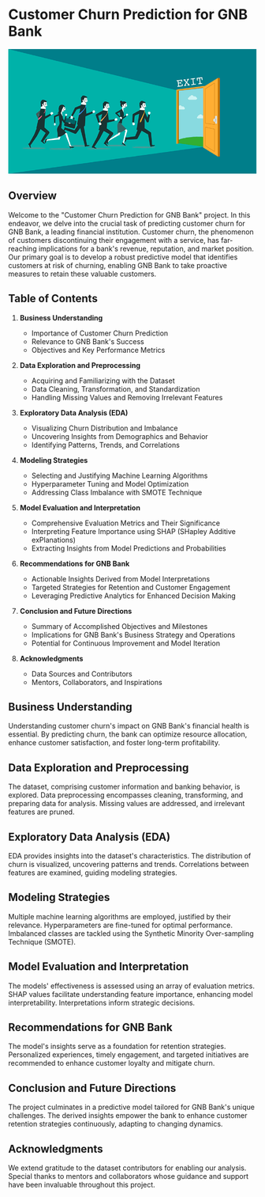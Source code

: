 # Customer Churn Prediction for GNB Bank

![Churn Prediction](image1.png)

## Overview

Welcome to the "Customer Churn Prediction for GNB Bank" project. In this endeavor, we delve into the crucial task of predicting customer churn for GNB Bank, a leading financial institution. Customer churn, the phenomenon of customers discontinuing their engagement with a service, has far-reaching implications for a bank's revenue, reputation, and market position. Our primary goal is to develop a robust predictive model that identifies customers at risk of churning, enabling GNB Bank to take proactive measures to retain these valuable customers.

## Table of Contents

1. **Business Understanding**
   - Importance of Customer Churn Prediction
   - Relevance to GNB Bank's Success
   - Objectives and Key Performance Metrics

2. **Data Exploration and Preprocessing**
   - Acquiring and Familiarizing with the Dataset
   - Data Cleaning, Transformation, and Standardization
   - Handling Missing Values and Removing Irrelevant Features

3. **Exploratory Data Analysis (EDA)**
   - Visualizing Churn Distribution and Imbalance
   - Uncovering Insights from Demographics and Behavior
   - Identifying Patterns, Trends, and Correlations

4. **Modeling Strategies**
   - Selecting and Justifying Machine Learning Algorithms
   - Hyperparameter Tuning and Model Optimization
   - Addressing Class Imbalance with SMOTE Technique

5. **Model Evaluation and Interpretation**
   - Comprehensive Evaluation Metrics and Their Significance
   - Interpreting Feature Importance using SHAP (SHapley Additive exPlanations)
   - Extracting Insights from Model Predictions and Probabilities

6. **Recommendations for GNB Bank**
   - Actionable Insights Derived from Model Interpretations
   - Targeted Strategies for Retention and Customer Engagement
   - Leveraging Predictive Analytics for Enhanced Decision Making

7. **Conclusion and Future Directions**
   - Summary of Accomplished Objectives and Milestones
   - Implications for GNB Bank's Business Strategy and Operations
   - Potential for Continuous Improvement and Model Iteration

8. **Acknowledgments**
   - Data Sources and Contributors
   - Mentors, Collaborators, and Inspirations

## Business Understanding

Understanding customer churn's impact on GNB Bank's financial health is essential. By predicting churn, the bank can optimize resource allocation, enhance customer satisfaction, and foster long-term profitability.

## Data Exploration and Preprocessing

The dataset, comprising customer information and banking behavior, is explored. Data preprocessing encompasses cleaning, transforming, and preparing data for analysis. Missing values are addressed, and irrelevant features are pruned.

## Exploratory Data Analysis (EDA)

EDA provides insights into the dataset's characteristics. The distribution of churn is visualized, uncovering patterns and trends. Correlations between features are examined, guiding modeling strategies.

## Modeling Strategies

Multiple machine learning algorithms are employed, justified by their relevance. Hyperparameters are fine-tuned for optimal performance. Imbalanced classes are tackled using the Synthetic Minority Over-sampling Technique (SMOTE).

## Model Evaluation and Interpretation

The models' effectiveness is assessed using an array of evaluation metrics. SHAP values facilitate understanding feature importance, enhancing model interpretability. Interpretations inform strategic decisions.

## Recommendations for GNB Bank

The model's insights serve as a foundation for retention strategies. Personalized experiences, timely engagement, and targeted initiatives are recommended to enhance customer loyalty and mitigate churn.

## Conclusion and Future Directions

The project culminates in a predictive model tailored for GNB Bank's unique challenges. The derived insights empower the bank to enhance customer retention strategies continuously, adapting to changing dynamics.

## Acknowledgments

We extend gratitude to the dataset contributors for enabling our analysis. Special thanks to mentors and collaborators whose guidance and support have been invaluable throughout this project.
